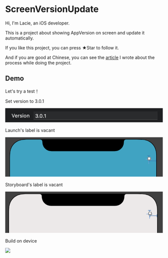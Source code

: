 # ScreenVersionUpdate
Hi, I'm Lacie, an iOS developer.

This is a project about showing AppVersion on screen and update it automatically.

If you like this project, you can press ★Star to follow it.

And if you are good at Chinese, you can see the [article](https://ithelp.ithome.com.tw/articles/10226352) I wrote about the process while doing the project.

## Demo

Let's try a test！

Set version to 3.0.1

<img src="https://github.com/yuyuma17/ScreenVersionUpdate/blob/master/Demo/demo1.png"> 

Launch's label is vacant

<img src="https://github.com/yuyuma17/ScreenVersionUpdate/blob/master/Demo/demo2.png"> 

Storyboard's label is vacant

<img src="https://github.com/yuyuma17/ScreenVersionUpdate/blob/master/Demo/demo3.png"> 

Build on device

<img src="https://github.com/yuyuma17/ScreenVersionUpdate/blob/master/Demo/demo4.gif"> 


